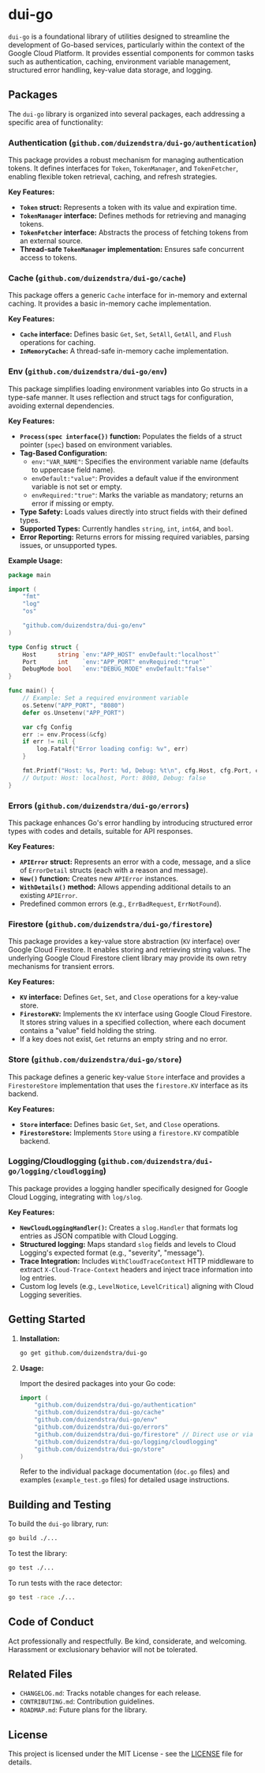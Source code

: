 # dui-go

`dui-go` is a foundational library of utilities designed to streamline the development of Go-based services, particularly within the context of the Google Cloud Platform. It provides essential components for common tasks such as authentication, caching, environment variable management, structured error handling, key-value data storage, and logging.

## Packages

The `dui-go` library is organized into several packages, each addressing a specific area of functionality:

### Authentication (`github.com/duizendstra/dui-go/authentication`)

This package provides a robust mechanism for managing authentication tokens. It defines interfaces for `Token`, `TokenManager`, and `TokenFetcher`, enabling flexible token retrieval, caching, and refresh strategies.

**Key Features:**

*   **`Token` struct:** Represents a token with its value and expiration time.
*   **`TokenManager` interface:** Defines methods for retrieving and managing tokens.
*   **`TokenFetcher` interface:** Abstracts the process of fetching tokens from an external source.
*   **Thread-safe `TokenManager` implementation:** Ensures safe concurrent access to tokens.

### Cache (`github.com/duizendstra/dui-go/cache`)

This package offers a generic `Cache` interface for in-memory and external caching. It provides a basic in-memory cache implementation.

**Key Features:**

*   **`Cache` interface:** Defines basic `Get`, `Set`, `SetAll`, `GetAll`, and `Flush` operations for caching.
*   **`InMemoryCache`:** A thread-safe in-memory cache implementation.

### Env (`github.com/duizendstra/dui-go/env`)

This package simplifies loading environment variables into Go structs in a type-safe manner. It uses reflection and struct tags for configuration, avoiding external dependencies.

**Key Features:**

*   **`Process(spec interface{})` function:** Populates the fields of a struct pointer (`spec`) based on environment variables.
*   **Tag-Based Configuration:**
    *   `env:"VAR_NAME"`: Specifies the environment variable name (defaults to uppercase field name).
    *   `envDefault:"value"`: Provides a default value if the environment variable is not set or empty.
    *   `envRequired:"true"`: Marks the variable as mandatory; returns an error if missing or empty.
*   **Type Safety:** Loads values directly into struct fields with their defined types.
*   **Supported Types:** Currently handles `string`, `int`, `int64`, and `bool`.
*   **Error Reporting:** Returns errors for missing required variables, parsing issues, or unsupported types.

**Example Usage:**

```go
package main

import (
	"fmt"
	"log"
	"os"

	"github.com/duizendstra/dui-go/env"
)

type Config struct {
	Host      string `env:"APP_HOST" envDefault:"localhost"`
	Port      int    `env:"APP_PORT" envRequired:"true"`
	DebugMode bool   `env:"DEBUG_MODE" envDefault:"false"`
}

func main() {
	// Example: Set a required environment variable
	os.Setenv("APP_PORT", "8080")
	defer os.Unsetenv("APP_PORT")

	var cfg Config
	err := env.Process(&cfg)
	if err != nil {
		log.Fatalf("Error loading config: %v", err)
	}

	fmt.Printf("Host: %s, Port: %d, Debug: %t\n", cfg.Host, cfg.Port, cfg.DebugMode)
	// Output: Host: localhost, Port: 8080, Debug: false
}
```

### Errors (`github.com/duizendstra/dui-go/errors`)

This package enhances Go's error handling by introducing structured error types with codes and details, suitable for API responses.

**Key Features:**

*   **`APIError` struct:** Represents an error with a code, message, and a slice of `ErrorDetail` structs (each with a reason and message).
*   **`New()` function:** Creates new `APIError` instances.
*   **`WithDetails()` method:** Allows appending additional details to an existing `APIError`.
*   Predefined common errors (e.g., `ErrBadRequest`, `ErrNotFound`).

### Firestore (`github.com/duizendstra/dui-go/firestore`)

This package provides a key-value store abstraction (`KV` interface) over Google Cloud Firestore. It enables storing and retrieving string values. The underlying Google Cloud Firestore client library may provide its own retry mechanisms for transient errors.

**Key Features:**

*   **`KV` interface:** Defines `Get`, `Set`, and `Close` operations for a key-value store.
*   **`FirestoreKV`:** Implements the `KV` interface using Google Cloud Firestore. It stores string values in a specified collection, where each document contains a "value" field holding the string.
*   If a key does not exist, `Get` returns an empty string and no error.

### Store (`github.com/duizendstra/dui-go/store`)

This package defines a generic key-value `Store` interface and provides a `FirestoreStore` implementation that uses the `firestore.KV` interface as its backend.

**Key Features:**

*   **`Store` interface:** Defines basic `Get`, `Set`, and `Close` operations.
*   **`FirestoreStore`:** Implements `Store` using a `firestore.KV` compatible backend.

### Logging/Cloudlogging (`github.com/duizendstra/dui-go/logging/cloudlogging`)

This package provides a logging handler specifically designed for Google Cloud Logging, integrating with `log/slog`.

**Key Features:**

*   **`NewCloudLoggingHandler()`:** Creates a `slog.Handler` that formats log entries as JSON compatible with Cloud Logging.
*   **Structured logging:** Maps standard `slog` fields and levels to Cloud Logging's expected format (e.g., "severity", "message").
*   **Trace Integration:** Includes `WithCloudTraceContext` HTTP middleware to extract `X-Cloud-Trace-Context` headers and inject trace information into log entries.
*   Custom log levels (e.g., `LevelNotice`, `LevelCritical`) aligning with Cloud Logging severities.

## Getting Started

1.  **Installation:**

    ```bash
    go get github.com/duizendstra/dui-go
    ```

2.  **Usage:**

    Import the desired packages into your Go code:

    ```go
    import (
        "github.com/duizendstra/dui-go/authentication"
        "github.com/duizendstra/dui-go/cache"
        "github.com/duizendstra/dui-go/env"
        "github.com/duizendstra/dui-go/errors"
        "github.com/duizendstra/dui-go/firestore" // Direct use or via store
        "github.com/duizendstra/dui-go/logging/cloudlogging"
        "github.com/duizendstra/dui-go/store"
    )
    ```

    Refer to the individual package documentation (`doc.go` files) and examples (`example_test.go` files) for detailed usage instructions.

## Building and Testing

To build the `dui-go` library, run:

```bash
go build ./...
```

To test the library:

```bash
go test ./...
```

To run tests with the race detector:
```bash
go test -race ./...
```

## Code of Conduct

Act professionally and respectfully. Be kind, considerate, and welcoming. Harassment or exclusionary behavior will not be tolerated.

## Related Files

*   `CHANGELOG.md`: Tracks notable changes for each release.
*   `CONTRIBUTING.md`: Contribution guidelines.
*   `ROADMAP.md`: Future plans for the library.

## License

This project is licensed under the MIT License - see the [LICENSE](LICENSE) file for details.
